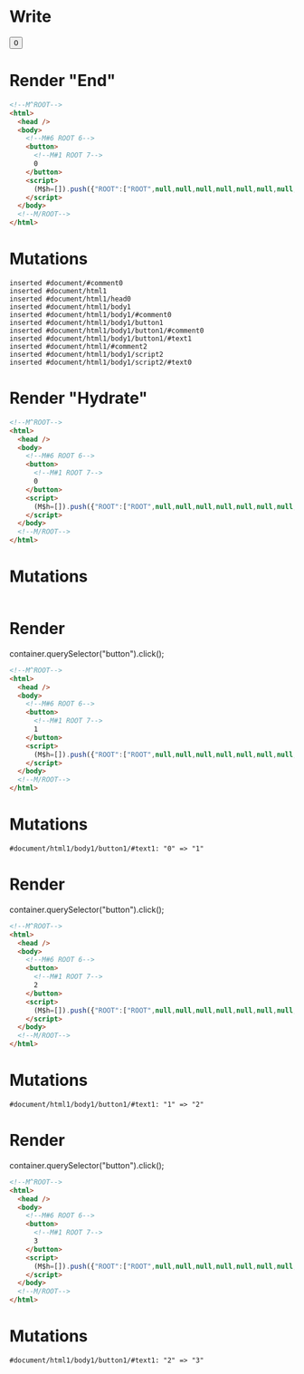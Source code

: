 # Write
  <!M^ROOT><body><!M#6 ROOT 6><button><!M#1 ROOT 7>0</button></body><!M/ROOT><script>(M$h=[]).push({"ROOT":["ROOT",null,null,null,null,null,null,null,0]},["counter",6,"ROOT",])</script>


# Render "End"
```html
<!--M^ROOT-->
<html>
  <head />
  <body>
    <!--M#6 ROOT 6-->
    <button>
      <!--M#1 ROOT 7-->
      0
    </button>
    <script>
      (M$h=[]).push({"ROOT":["ROOT",null,null,null,null,null,null,null,0]},["counter",6,"ROOT",])
    </script>
  </body>
  <!--M/ROOT-->
</html>
```

# Mutations
```
inserted #document/#comment0
inserted #document/html1
inserted #document/html1/head0
inserted #document/html1/body1
inserted #document/html1/body1/#comment0
inserted #document/html1/body1/button1
inserted #document/html1/body1/button1/#comment0
inserted #document/html1/body1/button1/#text1
inserted #document/html1/#comment2
inserted #document/html1/body1/script2
inserted #document/html1/body1/script2/#text0
```


# Render "Hydrate"
```html
<!--M^ROOT-->
<html>
  <head />
  <body>
    <!--M#6 ROOT 6-->
    <button>
      <!--M#1 ROOT 7-->
      0
    </button>
    <script>
      (M$h=[]).push({"ROOT":["ROOT",null,null,null,null,null,null,null,0]},["counter",6,"ROOT",])
    </script>
  </body>
  <!--M/ROOT-->
</html>
```

# Mutations
```

```


# Render 
container.querySelector("button").click();

```html
<!--M^ROOT-->
<html>
  <head />
  <body>
    <!--M#6 ROOT 6-->
    <button>
      <!--M#1 ROOT 7-->
      1
    </button>
    <script>
      (M$h=[]).push({"ROOT":["ROOT",null,null,null,null,null,null,null,0]},["counter",6,"ROOT",])
    </script>
  </body>
  <!--M/ROOT-->
</html>
```

# Mutations
```
#document/html1/body1/button1/#text1: "0" => "1"
```


# Render 
container.querySelector("button").click();

```html
<!--M^ROOT-->
<html>
  <head />
  <body>
    <!--M#6 ROOT 6-->
    <button>
      <!--M#1 ROOT 7-->
      2
    </button>
    <script>
      (M$h=[]).push({"ROOT":["ROOT",null,null,null,null,null,null,null,0]},["counter",6,"ROOT",])
    </script>
  </body>
  <!--M/ROOT-->
</html>
```

# Mutations
```
#document/html1/body1/button1/#text1: "1" => "2"
```


# Render 
container.querySelector("button").click();

```html
<!--M^ROOT-->
<html>
  <head />
  <body>
    <!--M#6 ROOT 6-->
    <button>
      <!--M#1 ROOT 7-->
      3
    </button>
    <script>
      (M$h=[]).push({"ROOT":["ROOT",null,null,null,null,null,null,null,0]},["counter",6,"ROOT",])
    </script>
  </body>
  <!--M/ROOT-->
</html>
```

# Mutations
```
#document/html1/body1/button1/#text1: "2" => "3"
```